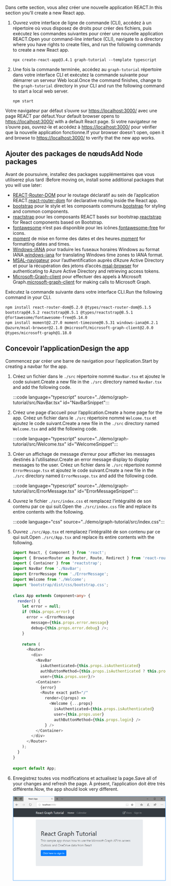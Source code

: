 <!-- markdownlint-disable MD002 MD041 -->

<span data-ttu-id="03b0e-101">Dans cette section, vous allez créer une nouvelle application REACT.</span><span class="sxs-lookup"><span data-stu-id="03b0e-101">In this section you'll create a new React app.</span></span>

1. <span data-ttu-id="03b0e-102">Ouvrez votre interface de ligne de commande (CLI), accédez à un répertoire où vous disposez de droits pour créer des fichiers, puis exécutez les commandes suivantes pour créer une nouvelle application REACT.</span><span class="sxs-lookup"><span data-stu-id="03b0e-102">Open your command-line interface (CLI), navigate to a directory where you have rights to create files, and run the following commands to create a new React app.</span></span>

    ```Shell
    npx create-react-app@3.4.1 graph-tutorial --template typescript
    ```

1. <span data-ttu-id="03b0e-103">Une fois la commande terminée, accédez au `graph-tutorial` répertoire dans votre interface CLI et exécutez la commande suivante pour démarrer un serveur Web local.</span><span class="sxs-lookup"><span data-stu-id="03b0e-103">Once the command finishes, change to the `graph-tutorial` directory in your CLI and run the following command to start a local web server.</span></span>

    ```Shell
    npm start
    ```

<span data-ttu-id="03b0e-104">Votre navigateur par défaut s’ouvre sur [https://localhost:3000/](https://localhost:3000) avec une page REACT par défaut.</span><span class="sxs-lookup"><span data-stu-id="03b0e-104">Your default browser opens to [https://localhost:3000/](https://localhost:3000) with a default React page.</span></span> <span data-ttu-id="03b0e-105">Si votre navigateur ne s’ouvre pas, ouvrez-le et accédez à [https://localhost:3000/](https://localhost:3000) pour vérifier que la nouvelle application fonctionne.</span><span class="sxs-lookup"><span data-stu-id="03b0e-105">If your browser doesn't open, open it and browse to [https://localhost:3000/](https://localhost:3000) to verify that the new app works.</span></span>

## <a name="add-node-packages"></a><span data-ttu-id="03b0e-106">Ajouter des packages de nœuds</span><span class="sxs-lookup"><span data-stu-id="03b0e-106">Add Node packages</span></span>

<span data-ttu-id="03b0e-107">Avant de poursuivre, installez des packages supplémentaires que vous utiliserez plus tard :</span><span class="sxs-lookup"><span data-stu-id="03b0e-107">Before moving on, install some additional packages that you will use later:</span></span>

- <span data-ttu-id="03b0e-108">[REACT-Router-DOM](https://github.com/ReactTraining/react-router) pour le routage déclaratif au sein de l’application REACT.</span><span class="sxs-lookup"><span data-stu-id="03b0e-108">[react-router-dom](https://github.com/ReactTraining/react-router) for declarative routing inside the React app.</span></span>
- <span data-ttu-id="03b0e-109">[bootstrap](https://github.com/twbs/bootstrap) pour le style et les composants communs.</span><span class="sxs-lookup"><span data-stu-id="03b0e-109">[bootstrap](https://github.com/twbs/bootstrap) for styling and common components.</span></span>
- <span data-ttu-id="03b0e-110">[reactstrap](https://github.com/reactstrap/reactstrap) pour les composants REACT basés sur bootstrap.</span><span class="sxs-lookup"><span data-stu-id="03b0e-110">[reactstrap](https://github.com/reactstrap/reactstrap) for React components based on Bootstrap.</span></span>
- <span data-ttu-id="03b0e-111">[fontawesome](https://github.com/FortAwesome/Font-Awesome) n’est pas disponible pour les icônes.</span><span class="sxs-lookup"><span data-stu-id="03b0e-111">[fontawesome-free](https://github.com/FortAwesome/Font-Awesome) for icons.</span></span>
- <span data-ttu-id="03b0e-112">[moment](https://github.com/moment/moment) de mise en forme des dates et des heures.</span><span class="sxs-lookup"><span data-stu-id="03b0e-112">[moment](https://github.com/moment/moment) for formatting dates and times.</span></span>
- <span data-ttu-id="03b0e-113">[Windows-IANA](https://github.com/rubenillodo/windows-iana) pour traduire les fuseaux horaires Windows au format IANA.</span><span class="sxs-lookup"><span data-stu-id="03b0e-113">[windows-iana](https://github.com/rubenillodo/windows-iana) for translating Windows time zones to IANA format.</span></span>
- <span data-ttu-id="03b0e-114">[MSAL-navigateur](https://github.com/AzureAD/microsoft-authentication-library-for-js/tree/dev/lib/msal-browser) pour l’authentification auprès d’Azure Active Directory et pour la récupération des jetons d’accès.</span><span class="sxs-lookup"><span data-stu-id="03b0e-114">[msal-browser](https://github.com/AzureAD/microsoft-authentication-library-for-js/tree/dev/lib/msal-browser) for authenticating to Azure Active Directory and retrieving access tokens.</span></span>
- <span data-ttu-id="03b0e-115">[Microsoft-Graph-client](https://github.com/microsoftgraph/msgraph-sdk-javascript) pour effectuer des appels à Microsoft Graph.</span><span class="sxs-lookup"><span data-stu-id="03b0e-115">[microsoft-graph-client](https://github.com/microsoftgraph/msgraph-sdk-javascript) for making calls to Microsoft Graph.</span></span>

<span data-ttu-id="03b0e-116">Exécutez la commande suivante dans votre interface CLI.</span><span class="sxs-lookup"><span data-stu-id="03b0e-116">Run the following command in your CLI.</span></span>

```Shell
npm install react-router-dom@5.2.0 @types/react-router-dom@5.1.5 bootstrap@4.5.2 reactstrap@8.5.1 @types/reactstrap@8.5.1 @fortawesome/fontawesome-free@5.14.0
npm install moment@2.27.0 moment-timezone@0.5.31 windows-iana@4.2.1 @azure/msal-browser@2.1.0 @microsoft/microsoft-graph-client@2.0.0 @types/microsoft-graph@1.18.0
```

## <a name="design-the-app"></a><span data-ttu-id="03b0e-117">Concevoir l’application</span><span class="sxs-lookup"><span data-stu-id="03b0e-117">Design the app</span></span>

<span data-ttu-id="03b0e-118">Commencez par créer une barre de navigation pour l’application.</span><span class="sxs-lookup"><span data-stu-id="03b0e-118">Start by creating a navbar for the app.</span></span>

1. <span data-ttu-id="03b0e-119">Créez un fichier dans le `./src` répertoire nommé `NavBar.tsx` et ajoutez le code suivant.</span><span class="sxs-lookup"><span data-stu-id="03b0e-119">Create a new file in the `./src` directory named `NavBar.tsx` and add the following code.</span></span>

    :::code language="typescript" source="../demo/graph-tutorial/src/NavBar.tsx" id="NavBarSnippet":::

1. <span data-ttu-id="03b0e-120">Créez une page d’accueil pour l’application.</span><span class="sxs-lookup"><span data-stu-id="03b0e-120">Create a home page for the app.</span></span> <span data-ttu-id="03b0e-121">Créez un fichier dans le `./src` répertoire nommé `Welcome.tsx` et ajoutez le code suivant.</span><span class="sxs-lookup"><span data-stu-id="03b0e-121">Create a new file in the `./src` directory named `Welcome.tsx` and add the following code.</span></span>

    :::code language="typescript" source="../demo/graph-tutorial/src/Welcome.tsx" id="WelcomeSnippet":::

1. <span data-ttu-id="03b0e-122">Créer un affichage de message d’erreur pour afficher les messages destinés à l’utilisateur.</span><span class="sxs-lookup"><span data-stu-id="03b0e-122">Create an error message display to display messages to the user.</span></span> <span data-ttu-id="03b0e-123">Créez un fichier dans le `./src` répertoire nommé `ErrorMessage.tsx` et ajoutez le code suivant.</span><span class="sxs-lookup"><span data-stu-id="03b0e-123">Create a new file in the `./src` directory named `ErrorMessage.tsx` and add the following code.</span></span>

    :::code language="typescript" source="../demo/graph-tutorial/src/ErrorMessage.tsx" id="ErrorMessageSnippet":::

1. <span data-ttu-id="03b0e-124">Ouvrez le fichier `./src/index.css` et remplacez l’intégralité de son contenu par ce qui suit.</span><span class="sxs-lookup"><span data-stu-id="03b0e-124">Open the `./src/index.css` file and replace its entire contents with the following.</span></span>

    :::code language="css" source="../demo/graph-tutorial/src/index.css":::

1. <span data-ttu-id="03b0e-125">Ouvrez `./src/App.tsx` et remplacez l’intégralité de son contenu par ce qui suit.</span><span class="sxs-lookup"><span data-stu-id="03b0e-125">Open `./src/App.tsx` and replace its entire contents with the following.</span></span>

    ```typescript
    import React, { Component } from 'react';
    import { BrowserRouter as Router, Route, Redirect } from 'react-router-dom';
    import { Container } from 'reactstrap';
    import NavBar from './NavBar';
    import ErrorMessage from './ErrorMessage';
    import Welcome from './Welcome';
    import 'bootstrap/dist/css/bootstrap.css';

    class App extends Component<any> {
      render() {
        let error = null;
        if (this.props.error) {
          error = <ErrorMessage
            message={this.props.error.message}
            debug={this.props.error.debug} />;
        }

        return (
          <Router>
            <div>
              <NavBar
                isAuthenticated={this.props.isAuthenticated}
                authButtonMethod={this.props.isAuthenticated ? this.props.logout : this.props.login}
                user={this.props.user}/>
              <Container>
                {error}
                <Route exact path="/"
                  render={(props) =>
                    <Welcome {...props}
                      isAuthenticated={this.props.isAuthenticated}
                      user={this.props.user}
                      authButtonMethod={this.props.login} />
                  } />
              </Container>
            </div>
          </Router>
        );
      }
    }

    export default App;
    ```

1. <span data-ttu-id="03b0e-126">Enregistrez toutes vos modifications et actualisez la page.</span><span class="sxs-lookup"><span data-stu-id="03b0e-126">Save all of your changes and refresh the page.</span></span> <span data-ttu-id="03b0e-127">À présent, l’application doit être très différente.</span><span class="sxs-lookup"><span data-stu-id="03b0e-127">Now, the app should look very different.</span></span>

    ![Capture d’écran de la page d’accueil repensée](images/create-app-01.png)
